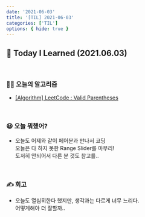 ```yaml
---
date: '2021-06-03'
title: '[TIL] 2021-06-03'
categories: ['TIL']
options: { hide: true }
---
```


## 🚀 Today I Learned (2021.06.03)

<br/>

### **👨‍💻 오늘의 알고리즘**

-   [[Algorithm] LeetCode : Valid Parentheses](https://17-sss.github.io/2021-06-03-Valid_Parentheses)

<br/>

### **😆 오늘 뭐했어?**

-   오늘도 어제와 같이 페어분과 만나서 코딩  
    오늘은 다 하지 못한 Range Slider를 마무리!  
    도저히 안되어서 다른 분 것도 참고를..

<br/>

### **✍️ 회고**

-   오늘도 열심히한다 했지만, 생각과는 다르게 너무 느리다.  
    어떻게해야 더 잘할까..
